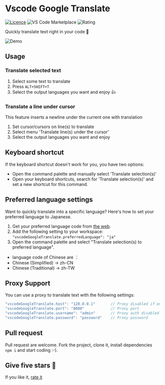 # Vscode Google Translate

[![Licence](https://img.shields.io/github/license/funkyremi/vscode-google-translate.svg)](https://github.com/funkyremi/vscode-google-translate)
![VS Code Marketplace](https://vsmarketplacebadge.apphb.com/version-short/funkyremi.vscode-google-translate.svg) ![Rating](https://vsmarketplacebadge.apphb.com/rating-short/funkyremi.vscode-google-translate.svg)

Quickly translate text right in your code 🚀

![Demo](demo.gif)

## Usage

### Translate selected text

1. Select some text to translate
1. Press `ALT+SHIFT+T`
1. Select the output languages you want and enjoy 👍

### Translate a line under cursor

This feature inserts a newline under the current one with translation

1. Set cursor/cursors on line(s) to translate
1. Select menu 'Translate line(s) under the cursor'
1. Select the output languages you want and enjoy

## Keyboard shortcut

If the keyboard shortcut doesn't work for you, you have two options:

* Open the command palette and manually select 'Translate selection(s)'
* Open your keyboard shortcuts, search for 'Translate selection(s)' and set a new shortcut for this command.

## Preferred language settings

Want to quickly translate into a specific language?
Here's how to set your preferred language to Japanese.

1. Get your preferred language code from [the web](https://www.w3schools.com/tags/ref_language_codes.asp).
1. Add the following setting to your workspace: `"vscodeGoogleTranslate.preferredLanguage": "ja"`
1. Open the command palette and select "Translate selection(s) to preferred language".

* language code of Chinese are ：
* Chinese (Simplified) → zh-CN	
* Chinese (Traditional) → zh-TW


## Proxy Support

You can use a proxy to translate text with the following settings:

```js
"vscodeGoogleTranslate.host": "120.0.0.1"       // Proxy disabled if empty
"vscodeGoogleTranslate.port": "8080"            // Proxy port
"vscodeGoogleTranslate.username": "admin"       // Proxy auth disabled if empty
"vscodeGoogleTranslate.password": "password"    // Proxy password
```

## Pull request

Pull request are welcome. Fork the project, clone it, install dependencies `npm i` and start coding :-).

## Give five stars 🤩

If you like it, [rate it](https://marketplace.visualstudio.com/items?itemName=funkyremi.vscode-google-translate&ssr=false#review-details)
